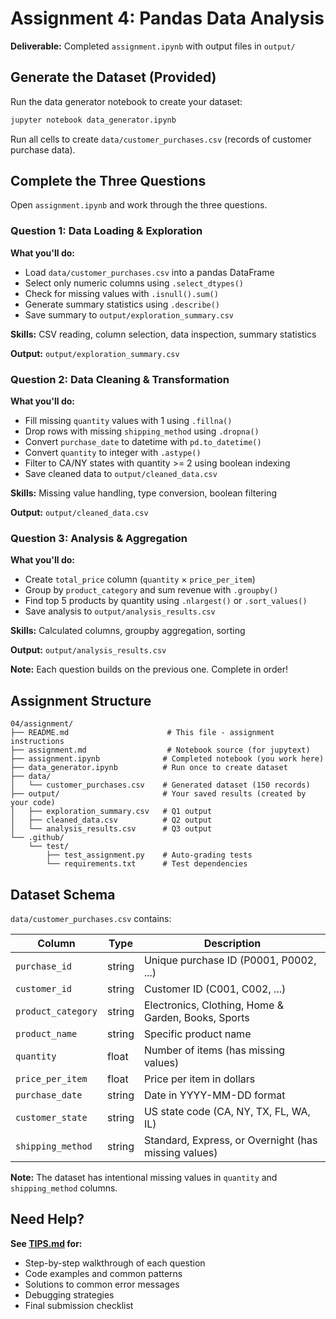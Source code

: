 # Assignment 4: Pandas Data Analysis

**Deliverable:** Completed `assignment.ipynb` with output files in `output/`

## Generate the Dataset (Provided)

Run the data generator notebook to create your dataset:

```bash
jupyter notebook data_generator.ipynb
```

Run all cells to create `data/customer_purchases.csv` (records of customer purchase data).

## Complete the Three Questions

Open `assignment.ipynb` and work through the three questions.

### Question 1: Data Loading & Exploration

**What you'll do:**

- Load `data/customer_purchases.csv` into a pandas DataFrame
- Select only numeric columns using `.select_dtypes()`
- Check for missing values with `.isnull().sum()`
- Generate summary statistics using `.describe()`
- Save summary to `output/exploration_summary.csv`

**Skills:** CSV reading, column selection, data inspection, summary statistics

**Output:** `output/exploration_summary.csv`

### Question 2: Data Cleaning & Transformation

**What you'll do:**

- Fill missing `quantity` values with 1 using `.fillna()`
- Drop rows with missing `shipping_method` using `.dropna()`
- Convert `purchase_date` to datetime with `pd.to_datetime()`
- Convert `quantity` to integer with `.astype()`
- Filter to CA/NY states with quantity >= 2 using boolean indexing
- Save cleaned data to `output/cleaned_data.csv`

**Skills:** Missing value handling, type conversion, boolean filtering

**Output:** `output/cleaned_data.csv`

### Question 3: Analysis & Aggregation

**What you'll do:**

- Create `total_price` column (`quantity` × `price_per_item`)
- Group by `product_category` and sum revenue with `.groupby()`
- Find top 5 products by quantity using `.nlargest()` or `.sort_values()`
- Save analysis to `output/analysis_results.csv`

**Skills:** Calculated columns, groupby aggregation, sorting

**Output:** `output/analysis_results.csv`

**Note:** Each question builds on the previous one. Complete in order!

## Assignment Structure

```
04/assignment/
├── README.md                      # This file - assignment instructions
├── assignment.md                  # Notebook source (for jupytext)
├── assignment.ipynb              # Completed notebook (you work here)
├── data_generator.ipynb          # Run once to create dataset
├── data/
│   └── customer_purchases.csv    # Generated dataset (150 records)
├── output/                       # Your saved results (created by your code)
│   ├── exploration_summary.csv   # Q1 output
│   ├── cleaned_data.csv          # Q2 output
│   └── analysis_results.csv      # Q3 output
└── .github/
    └── test/
        ├── test_assignment.py    # Auto-grading tests
        └── requirements.txt      # Test dependencies
```

## Dataset Schema

`data/customer_purchases.csv` contains:

| Column | Type | Description |
|--------|------|-------------|
| `purchase_id` | string | Unique purchase ID (P0001, P0002, ...) |
| `customer_id` | string | Customer ID (C001, C002, ...) |
| `product_category` | string | Electronics, Clothing, Home & Garden, Books, Sports |
| `product_name` | string | Specific product name |
| `quantity` | float | Number of items (has missing values) |
| `price_per_item` | float | Price per item in dollars |
| `purchase_date` | string | Date in YYYY-MM-DD format |
| `customer_state` | string | US state code (CA, NY, TX, FL, WA, IL) |
| `shipping_method` | string | Standard, Express, or Overnight (has missing values) |

**Note:** The dataset has intentional missing values in `quantity` and `shipping_method` columns.

## Need Help?

**See [TIPS.md](TIPS.md) for:**

- Step-by-step walkthrough of each question
- Code examples and common patterns
- Solutions to common error messages
- Debugging strategies
- Final submission checklist
